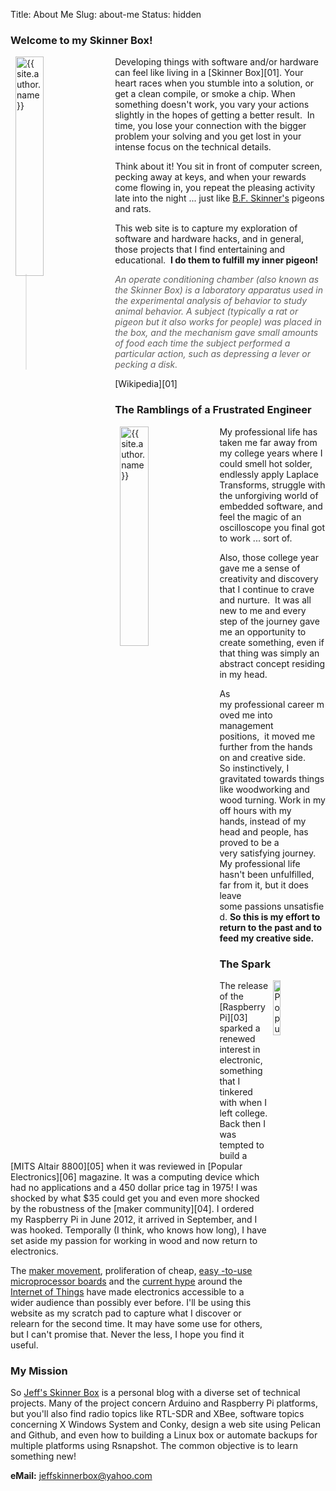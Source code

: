 Title: About Me
Slug: about-me
Status: hidden

### Welcome to my Skinner Box!
<a href="http://webspace.ship.edu/cgboer/skinner.html">
    <img class="img-rounded" style="margin: 0px 8px; float: left" title="Skinner Box: A soundproof, light-resistant box or cage used in laboratories to isolate an animal for experiments in operant conditioning and usually containing only a bar or lever to be pressed by the animal to gain a reward, such as food, or to avoid a painful stimulus, such as a shock." alt="{{ site.author.name }}" src="http://content.answcdn.com/main/content/img/oxford/Oxford_Mind/0198162246.skinner-box.1.jpg" width="30%" height="30%" />
</a>
Developing things with software and/or hardware can feel like living in a [Skinner Box][01]. Your heart races when you stumble into a solution, or get a clean compile, or smoke a chip. When something doesn't work, you vary your actions slightly in the hopes of getting a better result.  In time, you lose your connection with the bigger problem your solving and you get lost in your intense focus on the technical details.

Think about it! You sit in front of computer screen, pecking away at keys, and when your rewards come flowing in, you repeat the pleasing activity late into the night ... just like [B.F. Skinner's][02] pigeons and rats.

This web site is to capture my exploration of software and hardware hacks, and in general, those projects that I find entertaining and educational.  **I do them to fulfill my inner pigeon!**

>_An operate conditioning chamber (also known as the Skinner Box) is a laboratory apparatus used in the experimental analysis of behavior to study animal behavior. A subject (typically a rat or pigeon but it also works for people) was placed in the box, and the mechanism gave small amounts of food each time the subject performed a particular action, such as depressing a lever or pecking a disk._
<footer>[Wikipedia][01]</footer>

### The Ramblings of a Frustrated Engineer
<a href="http://thehappiestcow.wordpress.com/2012/09/17/switching-light-sculptures/">
    <img class="img-rounded" style="margin: 0px 8px; float: left" title="The artistic, yet technical sophisticated, works of Australian engineer & artist, Ian Burns." alt="{{ site.author.name }}" src="http://thehappiestcow.files.wordpress.com/2012/09/20120917-131948.jpg" width="30%" height="30%" />
</a>
My professional life has taken me far away from my college years where I could smell hot solder, endlessly apply Laplace Transforms, struggle with the unforgiving world of embedded software, and feel the magic of an oscilloscope you final got to work ... sort of.

Also, those college year gave me a sense of creativity and discovery that I continue to crave and nurture.  It was all new to me and every step of the journey gave me an opportunity to create something, even if that thing was simply an abstract concept residing in my head.

As my professional career moved me into management positions,  it moved me further from the hands on and creative side. So instinctively, I gravitated towards things like woodworking and wood turning.
Work in my off hours with my hands, instead of my head and people, has proved to be a very satisfying journey.
My professional life hasn't been unfulfilled, far from it, but it does leave some passions unsatisfied.
**So this is my effort to return to the past and to feed my creative side.**

### The Spark
<a href="http://www.americanradiohistory.com/Archive-Poptronics/70s/1975/Poptronics-1975-01.pdf">
    <img class="img-rounded" style="margin: 0px 8px; float: right" title="Cover of January 1975 issue of Popular Electroncis magazine featuring the Altair 8800" alt="Popular Electroncis magazine" src="http://www.digibarn.com/collections/mags/pe-jan-1975/pe-1975-01-altair-cover.jpg" width="15%" height="15%" />
</a>
The release of the [Raspberry Pi][03] sparked a renewed interest in electronic,
something that I tinkered with when I left college.
Back then I was tempted to build a [MITS Altair 8800][05]
when it was reviewed in [Popular Electronics][06] magazine.
It was a computing device which had no applications and a 450 dollar price tag in 1975!
I was shocked by what $35 could get you and even more shocked by the robustness of the [maker community][04].
I ordered my Raspberry Pi in June 2012, it arrived in September, and I was hooked.
Temporally (I think, who knows how long),
I have set aside my passion for working in wood and now return to electronics.

The [maker movement][08], proliferation of cheap,
[easy -to-use microprocessor boards][09]
and the [current hype][10] around the [Internet of Things][11]
have made electronics accessible to a wider audience than possibly ever before.
I'll be using this website as my scratch pad to capture what I discover or relearn for the second time.
It may have some use for others, but I can't promise that.
Never the less, I hope you find it useful.

### My Mission
So [Jeff's Skinner Box][07] is a personal blog with a diverse set of technical projects.
Many of the project concern Arduino and Raspberry Pi platforms,
but you'll also find radio topics like RTL-SDR and XBee,
software topics concerning X Windows System and Conky,
design a web site using Pelican and Github, 
and even how to building a Linux box or automate backups for multiple platforms using Rsnapshot.
The common objective is to learn something new!

<script src="//platform.linkedin.com/in.js" type="text/javascript"></script>
<script type="IN/MemberProfile" data-id="http://www.linkedin.com/in/jeffreyirland" data-format="hover" data-text="Jeff Irland"></script>
**eMail:** jeffskinnerbox@yahoo.com



[01]:http://en.wikipedia.org/wiki/Skinner_box "Description of the Classic Skinner Box"
[02]:https://en.wikipedia.org/wiki/B._F._Skinner "Biography of the inventor of the Skinner Box"
[03]:http://www.raspberrypi.org/faqs
[04]:http://en.wikipedia.org/wiki/Maker_culture
[05]:http://oldcomputers.net/altair-8800.html
[06]:http://www.americanradiohistory.com/Archive-Poptronics/70s/1975/Poptronics-1975-01.pdf
[07]:http://www.jeffskinnerbox.me
[08]:http://time.com/104210/maker-faire-maker-movement/
[09]:https://learn.adafruit.com/embedded-linux-board-comparison/overview
[10]:http://www.forbes.com/sites/gilpress/2014/08/18/its-official-the-internet-of-things-takes-over-big-data-as-the-most-hyped-technology/
[11]:http://en.wikipedia.org/wiki/Internet_of_Things
